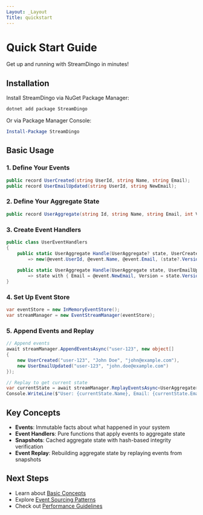 ```yaml
---
Layout: _Layout
Title: quickstart
---
```

# Quick Start Guide

Get up and running with StreamDingo in minutes!

## Installation

Install StreamDingo via NuGet Package Manager:

```bash
dotnet add package StreamDingo
```

Or via Package Manager Console:

```powershell
Install-Package StreamDingo
```

## Basic Usage

### 1. Define Your Events

```csharp
public record UserCreated(string UserId, string Name, string Email);
public record UserEmailUpdated(string UserId, string NewEmail);
```

### 2. Define Your Aggregate State

```csharp
public record UserAggregate(string Id, string Name, string Email, int Version);
```

### 3. Create Event Handlers

```csharp
public class UserEventHandlers
{
    public static UserAggregate Handle(UserAggregate? state, UserCreated @event)
        => new(@event.UserId, @event.Name, @event.Email, (state?.Version ?? 0) + 1);
    
    public static UserAggregate Handle(UserAggregate state, UserEmailUpdated @event)
        => state with { Email = @event.NewEmail, Version = state.Version + 1 };
}
```

### 4. Set Up Event Store

```csharp
var eventStore = new InMemoryEventStore();
var streamManager = new EventStreamManager(eventStore);
```

### 5. Append Events and Replay

```csharp
// Append events
await streamManager.AppendEventsAsync("user-123", new object[]
{
    new UserCreated("user-123", "John Doe", "john@example.com"),
    new UserEmailUpdated("user-123", "john.doe@example.com")
});

// Replay to get current state
var currentState = await streamManager.ReplayEventsAsync<UserAggregate>("user-123");
Console.WriteLine($"User: {currentState.Name}, Email: {currentState.Email}");
```

## Key Concepts

- **Events**: Immutable facts about what happened in your system
- **Event Handlers**: Pure functions that apply events to aggregate state
- **Snapshots**: Cached aggregate state with hash-based integrity verification
- **Event Replay**: Rebuilding aggregate state by replaying events from snapshots

## Next Steps

- Learn about [Basic Concepts](concepts.html)
- Explore [Event Sourcing Patterns](../guide/event-sourcing.html)
- Check out [Performance Guidelines](../advanced/performance.html)
